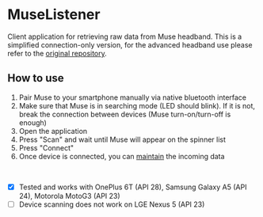 # MuseListener

Сlient application for retrieving raw data from Muse headband. This is a simplified connection-only version, for the advanced headband use please refer to the [original repository](https://github.com/garily/PEAC).


## How to use
1. Pair Muse to your smartphone manually via native bluetooth interface
2. Make sure that Muse is in searching mode (LED should blink). If it is not, break the connection between devices (Muse turn-on/turn-off is enough)
3. Open the application
4. Press "Scan" and wait until Muse will appear on the spinner list
5. Press "Connect"
6. Once device is connected, you can [maintain](https://github.com/valeriikan/MuseListener/blob/master/app/src/main/java/fi/oulu/muselistener/MainActivity.java#L264) the incoming data
<br>

- [x] Tested and works with OnePlus 6T (API 28), Samsung Galaxy A5 (API 24), Motorola MotoG3 (API 23)
- [ ] Device scanning does not work on LGE Nexus 5 (API 23)
